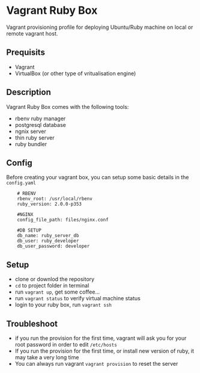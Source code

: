
Vagrant Ruby Box
====

Vagrant provisioning profile for deploying Ubuntu/Ruby machine on local or remote vagrant host. 

Prequisits
----

+ Vagrant
+ VirtualBox (or other type of vritualisation engine)

Description
----
Vagrant Ruby Box comes with the following tools:

+ rbenv ruby manager
+ postgresql database
+ ngnix server 
+ thin ruby server
+ ruby bundler

Config
------
Before creating your vagrant box, you can setup some basic details in the `config.yaml`

```
	# RBENV
	rbenv_root: /usr/local/rbenv
	ruby_version: 2.0.0-p353

	#NGINX
	config_file_path: files/nginx.conf

	#DB SETUP
	db_name: ruby_server_db
	db_user: ruby_developer
	db_user_password: developer
```

Setup
-----

+ clone or downlod the repository
+ `cd` to project folder in terminal
+ run `vagrant up`, get some coffee...
+ run `vagrant status` to verify virtual machine status
+ login to your ruby box, run `vagrant ssh`


Troubleshoot
----
+ if you run the provision for the first time, vagrant will ask you for your root password in order to edit `/etc/hosts` 
+ If you run the provision for the first time, or install new version of ruby, it may take a very long time
+ You can always run vagrant `vagrant provision` to reset the server